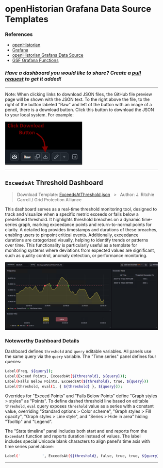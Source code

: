# openHistorian Grafana Data Source Templates

### References
* [openHistorian](https://github.com/GridProtectionAlliance/openHistorian)
* [Grafana](https://grafana.com/grafana/)
* [openHistorian Grafana Data Source](https://grafana.com/grafana/plugins/gridprotectionalliance-openhistorian-datasource/)
* [GSF Grafana Functions](https://github.com/GridProtectionAlliance/gsf/blob/master/Source/Documentation/GrafanaFunctions.md)

### _Have a dashboard you would like to share? Create a [pull request](https://github.com/GridProtectionAlliance/GrafanaTemplates/pulls) to get it added!_

---

Note: When clicking links to download JSON files, the GitHub file preview page will be shown with the JSON text. To the right above the file, to the right of the button labeled "Raw" and left of the button with an image of a pencil, there is a download button. Click this button to download the JSON to your local system. For example:

![Click Download Button](img/ClickDownloadButton.png)

---

## `ExceedsAt` Threshold Dashboard
> Download Template: [ExceedsAtThreshold.json](templates/ExceedsAtThreshold.json) &nbsp;&nbsp;>&nbsp;&nbsp; Author: J. Ritchie Carroll / Grid Protection Alliance

This dashboard serves as a real-time threshold monitoring tool, designed to track and visualize when a specific metric exceeds or falls below a predefined threshold. It highlights threshold breaches on a dynamic time-series graph, marking exceedance points and return-to-normal points for clarity. A detailed log provides timestamps and durations of these breaches, enabling users to pinpoint critical events. Additionally, exceedance durations are categorized visually, helping to identify trends or patterns over time. This functionality is particularly useful as a template for monitoring systems where deviations from expected values are significant, such as quality control, anomaly detection, or performance monitoring. 

![img](img/ExceedsAtThreshold.png)

### Noteworthy Dashboard Details
Dashboard defines `threshold` and `query` editable variables. All panels use the same query via the `query` variable. The "Time series" panel defines four queries:
```bash
Label(Freq, ${query});
Label(Exceed Points, ExceedsAt(${threshold}, ${query}));
Label(Falls Below Points, ExceedsAt(${threshold}, true, ${query}))
Label(threshold, eval(1, { ${threshold} }, ${query}));
```
Overrides for "Exceed Points" and "Falls Below Points" define "Graph styles > styles" as "Points". To define dashed threshold line based on editable `threshold`, `eval` query exposes `threshold` value as a series with a constant value, overriding "Standard options > Color scheme", "Graph styles > Fill opacity", "Graph styles > Line style", and "Series > Hide in area" hiding "Tooltip" and "Legend". 

The "State timeline" panel includes both start and end reports from the `ExceedsAt` function and reports duration instead of values. The label includes special Unicode blank characters to align panel's time axis with time series panel above:
```bash
Label('͏ ͏ ͏ ͏ ͏ ͏ ͏ ͏ ͏ ͏͏ ͏', ExceedsAt(${threshold}, false, true, true, ${query}));
```

---
